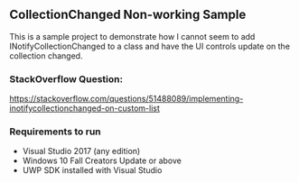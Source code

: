 ## CollectionChanged Non-working Sample

This is a sample project to demonstrate how I cannot seem to add INotifyCollectionChanged to a class and have the UI controls
update on the collection changed.

### StackOverflow Question:
https://stackoverflow.com/questions/51488089/implementing-inotifycollectionchanged-on-custom-list

### Requirements to run
 - Visual Studio 2017 (any edition)
 - Windows 10 Fall Creators Update or above
 - UWP SDK installed with Visual Studio
